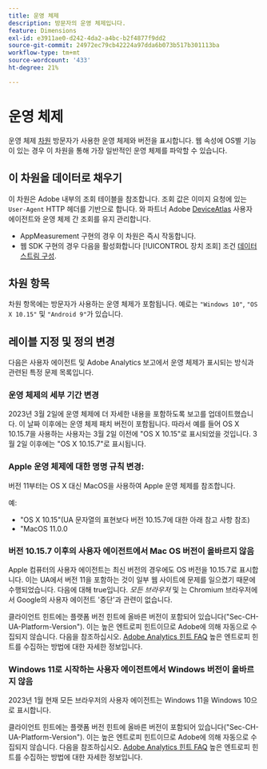 ```yaml
---
title: 운영 체제
description: 방문자의 운영 체제입니다.
feature: Dimensions
exl-id: e3911ae0-d242-4da2-a4bc-b2f4877f9dd2
source-git-commit: 24972ec79cb42224a97dda6b073b517b301113ba
workflow-type: tm+mt
source-wordcount: '433'
ht-degree: 21%

---
```


# 운영 체제

운영 체제 [차원](overview.md) 방문자가 사용한 운영 체제와 버전을 표시합니다. 웹 속성에 OS별 기능이 있는 경우 이 차원을 통해 가장 일반적인 운영 체제를 파악할 수 있습니다.

## 이 차원을 데이터로 채우기

이 차원은 Adobe 내부의 조회 테이블을 참조합니다. 조회 값은 이미지 요청에 있는 `User-Agent` HTTP 헤더를 기반으로 합니다. 와 파트너 Adobe [DeviceAtlas](https://deviceatlas.com/) 사용자 에이전트와 운영 체제 간 조회를 유지 관리합니다.

* AppMeasurement 구현의 경우 이 차원은 즉시 작동합니다.
* 웹 SDK 구현의 경우 다음을 활성화합니다 [!UICONTROL 장치 조회] 조건 [데이터스트림 구성](https://experienceleague.adobe.com/docs/experience-platform/datastreams/configure.html?lang=ko-KR).

## 차원 항목

차원 항목에는 방문자가 사용하는 운영 체제가 포함됩니다. 예로는 `"Windows 10"`, `"OS X 10.15"` 및 `"Android 9"`가 있습니다.

## 레이블 지정 및 정의 변경

다음은 사용자 에이전트 및 Adobe Analytics 보고에서 운영 체제가 표시되는 방식과 관련된 특정 문제 목록입니다.

### 운영 체제의 세부 기간 변경

2023년 3월 2일에 운영 체제에 더 자세한 내용을 포함하도록 보고를 업데이트했습니다. 이 날짜 이후에는 운영 체제 패치 버전이 포함됩니다. 따라서 예를 들어 OS X 10.15.7을 사용하는 사용자는 3월 2일 이전에 &quot;OS X 10.15&quot;로 표시되었을 것입니다. 3월 2일 이후에는 &quot;OS X 10.15.7&quot;로 표시됩니다.

### Apple 운영 체제에 대한 명명 규칙 변경:

버전 11부터는 OS X 대신 MacOS을 사용하여 Apple 운영 체제를 참조합니다.

예:

* &quot;OS X 10.15&quot;(UA 문자열의 표현보다 버전 10.15.7에 대한 아래 참고 사항 참조)
* &quot;MacOS 11.0.0

### 버전 10.15.7 이후의 사용자 에이전트에서 Mac OS 버전이 올바르지 않음 

Apple 컴퓨터의 사용자 에이전트는 최신 버전의 경우에도 OS 버전을 10.15.7로 표시합니다. 이는 UA에서 버전 11을 포함하는 것이 일부 웹 사이트에 문제를 일으켰기 때문에 수행되었습니다. 다음에 대해 true입니다. *모든 브라우저* 및 는 Chromium 브라우저에서 Google의 사용자 에이전트 &#39;중단&#39;과 관련이 없습니다.

클라이언트 힌트에는 플랫폼 버전 힌트에 올바른 버전이 포함되어 있습니다(&quot;Sec-CH-UA-Platform-Version&quot;). 이는 높은 엔트로피 힌트이므로 Adobe에 의해 자동으로 수집되지 않습니다. 다음을 참조하십시오. [Adobe Analytics 힌트 FAQ](https://experienceleague.adobe.com/docs/analytics/technotes/client-hints.html?lang=en) 높은 엔트로피 힌트를 수집하는 방법에 대한 자세한 정보입니다.

### Windows 11로 시작하는 사용자 에이전트에서 Windows 버전이 올바르지 않음

2023년 1월 현재 모든 브라우저의 사용자 에이전트는 Windows 11을 Windows 10으로 표시합니다.

클라이언트 힌트에는 플랫폼 버전 힌트에 올바른 버전이 포함되어 있습니다(&quot;Sec-CH-UA-Platform-Version&quot;). 이는 높은 엔트로피 힌트이므로 Adobe에 의해 자동으로 수집되지 않습니다. 다음을 참조하십시오. [Adobe Analytics 힌트 FAQ](https://experienceleague.adobe.com/docs/analytics/technotes/client-hints.html?lang=en) 높은 엔트로피 힌트를 수집하는 방법에 대한 자세한 정보입니다.
